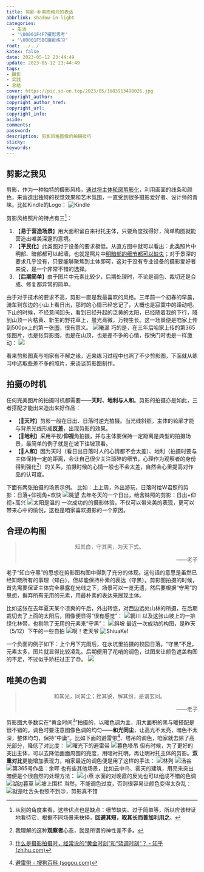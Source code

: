 ```yaml
---
title: 剪影·朴素而绚烂的表达
abbrlink: shadow-in-light
categories:
  - 生活
  - "\U0001F4F7摄影思考"
  - "\U0001F5BC️摄影练习"
root: ../../
katex: false
date: 2023-05-12 23:44:49
update: 2023-05-12 23:44:49
tags:
- 摄影
- 实践
- 总结
cover: https://pic.si-on.top/2023/05/1683913498026.jpg
copyright_author:
copyright_author_href:
copyright_url:
copyright_info:
aside:
comments:
password:
description: 剪影风格图像的拍摄技巧
sticky:
keywords:
---
```

## 剪影之我见
剪影，作为一种独特的摄影风格，<u>通过将主体轮廓剪影化</u>，利用画面的线条和颜色，来营造出独特的视觉效果和艺术氛围，一直受到很多摄影爱好者、设计师的青睐。比如Kindle的Logo：
![Kindle](https://pic.si-on.top/2023/05/20230513102627.png)

剪影风格照片的特点有三[^1]：
1. 【**易于营造场景**】用大面积留白来衬托主体，只要角度找得好，简单构图就能营造出唯美深邃的意境。
2. 【**平民化**】此类图对于设备的要求极低。从直方图中就可以看出：此类照片中明部、暗部都可以起墙，也就是照片中<u>明暗部的细节都可以缺失</u>；对于景深的要求几乎没有，只要能够聚焦到主体即可，这对于没有专业设备的摄影爱好者来说，是一个非常不错的选择。
3. 【**后期简单**】由于图片中元素比较少，后期处理时，不论是调色、裁切还是合成、修复都异常的简单。

由于对于技术的要求不高，剪影一直是我最喜欢的风格。三年前一个初春的早晨，骑车到东边的小山上看日出，那时的心情已经忘记了，大概也是寂寞中的躁动吧。下山的时候，不经意间回头，看到已经升起的泛黄的太阳，已经随着我的下行，降到山顶一片枯黄、新生的野花草上，晨光熹微，万物生长。这一场景便是咱家上传到500px上的第一张[图](https://500px.com.cn/community/photo-details/091f2d317c1b4c4abc908160192b6fb8)，很有意义。
![曦漏](https://img.500px.me/photo/dff7efb584b12a50d685e413b053d3302/091f2d317c1b4c4abc908160192b6fb8.jpg!p5)
巧的是，在三年后咱家上传的第365张图片，也是张剪影图，也是在山顶，也是差不多的心情，按快门时也是一样激动：
![](https://pic.si-on.top/2023/05/1683913498026.jpg)

看来剪影图真与咱家有不解之缘，近来练习过程中也照了不少剪影图，下面就从练习中选取些差不多的照片，来谈谈剪影图制作。
## 拍摄の时机
任何完美图片的拍摄时机都需要——**天时、地利与人和**。剪影的拍摄亦是如此，三者搭配才能出来造出来好作品：
* 【**🌄天时**】剪影一般在日出、日落时逆光拍摄。当光线斜照，主体的轮廓才能与背景光线形成**反差**，出现剪影的效果。
* 【🗻**地利**】采用平视/**仰视**角拍摄，并与主体要保持一定距离是典型的拍摄场景，最简单的例子就是在坡下往坡顶看。
* 【💃**人和**】因为天时（看日出日落时人的心情都不会太差）、地利（拍摄时要与主体保持一定的距离，会让自己很少关注琐碎的细节，心理作为观察者的身份得到强化[^2]）的关系，拍摄时候的心情一般也不会太差，自然会心里提高对作品的认可度。

下面有两张拍摄的场景示例。
比如：上上周，外出游玩，日落时给W君照的剪影：日落+仰视角+欢快
![眺望](../../../../images/20230506/1683913497925.jpg)
去年冬天的一个日出，给舍妹照的剪影：日出+仰视+高兴
![太阳是温的](../../../../images/20230506/1683913497987.jpg)
一次成功的的摄影体验，不仅可以带来美的表现，更可以带来心中的愉悦，这也是咱家喜欢摄影的一个原因。
## 合理の构图
> <center>知其白，守其黑，为天下式。</center>
> <p align="right">——老子</p>

老子“知白守黑”的思想在剪影图构图中得到了充分的体现。这句话的意思是虽然已经知晓所有的事理（知白），但却能保持朴素的表达（守黑）。剪影图拍摄的时候，首先需要保证主体完全暴露在光线之下，场景可以一览无遗，然后要根据“守黑”的思想，摒弃所有无用的元素，用最朴素的表达来展现主体。

比如这张在去年夏天某个凉爽的午后，外出转悠，对西边远处山林的所摄，在后期裁切去了上面的太阳后，图像便显得“很有感觉”：
![辋川](/images/20230506/Pasted%20image%2020230513113436.png)
以及这张山坡上的一排绿化林带，也剔除了无用的元素来“守黑”：
![斜坡](../../../../images/20230506/1683913498015.jpg)
最近一次成功的构图，是昨天（5/12）下午的一些自拍
![啊！老天爷](../../../../images/20230506/1683913498039.jpg)
![ShiuaKe!](../../../../images/20230506/Pasted%20image%2020230513115752.png)

一个负面的例子如下：上个月下完雨后，在水坑里拍摄的校园日落。“守黑”不足，元素太多，图片就显得比较凌乱。后期便用了花哨的调色，试图来让颜色遮盖构图的不足，不过似乎矫枉过正了😓。
![](../../../../images/20230506/1683913498000.jpg)

## 唯美の色调
> <center>和其光，同其尘；挫其锐，解其纷，是谓玄同。</center>
> <p align="right">——老子</p>

剪影图大多数实在“黄金时间[^3]”拍摄的，以暖色调为主，用大面积的黑与暖搭配是很不错的。调色时要注意图像色调的均匀——**和光同尘**，让高光不太亮，暗色不太深，整体均匀，保持”中庸“。比如下面的避雷带[^4]、塔吊的调色，咱家就去除了高光部分，降低了对比度：
![曙光下的避雷带](../../../../images/20230506/1683913498049.jpg)
![暮色塔吊](../../../../images/20230506/1683913498059.jpg)
但有时候，为了更好的突出主体，可以去降低画面周围的亮度，用暗衬托明，再让明衬托主体的剪影。**双重对比**更能增加表现力，咱家最近的调色便是用了这样的手法：
![林列](../../../../images/20230506/1683913497909.jpg)
![汤谷](../../../../images/20230506/1683913497974.jpg)
![第365号作品：余晖](../../../../images/20230506/1683913498026.jpg)
也有些其他场景，比如云中鸟、雾天的建筑，用亮来突出暗便是个很自然的处理方法：
![小燕](../../../../images/20230506/1683913498097.jpg)
水面的对晚霞的反光也可以组成不错的色调
![湖边暮草](../../../../images/20230506/1683913498071.jpg)
![坡上围栏](../../../../images/20230506/1683913497896.jpg)
当然，不能调色过度，否则很容易让颜色变得太杂乱：
![就是吐舌头也照不到😜，剪影真不错](../../../../images/20230506/1683913498109.jpg)


[^1]: 从别的角度来看，这些优点也是缺点：细节缺失、过于简单等，所以应该辩证地看待它，根据不同场景来抉择，**回避其短，取其长而善加利用之**。
[^2]: 我理解的这种**观察者**心态，就是所谓的神性差不多。
[^3]: [什么是摄影拍摄时，经常说的“黄金时刻”和“蓝调时刻”？ - 知乎 (zhihu.com)](https://zhuanlan.zhihu.com/p/408368110)
[^4]: [避雷带 - 搜狗百科 (sogou.com)](https://baike.sogou.com/v26225219.htm)